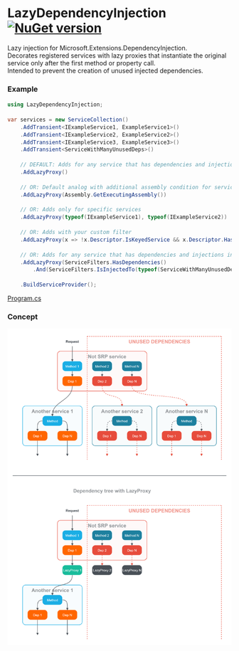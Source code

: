 # LazyDependencyInjection [![NuGet version](https://badge.fury.io/nu/LazyDependencyInjection.svg?7)](http://badge.fury.io/nu/LazyDependencyInjection)
Lazy injection for Microsoft.Extensions.DependencyInjection.\
Decorates registered services with lazy proxies that instantiate the original service only after the first method or property call.\
Intended to prevent the creation of unused injected dependencies.

### Example
```C#
using LazyDependencyInjection;

var services = new ServiceCollection()
    .AddTransient<IExampleService1, ExampleService1>()
    .AddTransient<IExampleService2, ExampleService2>()
    .AddTransient<IExampleService3, ExampleService3>()
    .AddTransient<ServiceWithManyUnusedDeps>()
     
    // DEFAULT: Adds for any service that has dependencies and injections into other services with multiple methods and dependencies
    .AddLazyProxy()
    
    // OR: Default analog with additional assembly condition for services
    .AddLazyProxy(Assembly.GetExecutingAssembly())

    // OR: Adds only for specific services
    .AddLazyProxy(typeof(IExampleService1), typeof(IExampleService2))
    
    // OR: Adds with your custom filter
    .AddLazyProxy(x => !x.Descriptor.IsKeyedService && x.Descriptor.HasDependenciesCountGreaterThan(0))

    // OR: Adds for any service that has dependencies and injections into specific services
    .AddLazyProxy(ServiceFilters.HasDependencies()
        .And(ServiceFilters.IsInjectedTo(typeof(ServiceWithManyUnusedDeps))))

    .BuildServiceProvider();
```

[Program.cs](https://github.com/mustaddon/LazyDependencyInjection/blob/main/Example/Program.cs)

### Concept
<!-- ![](https://raw.githubusercontent.com/mustaddon/LazyDependencyInjection/master/dgrm.png) -->
[<img src="https://raw.githubusercontent.com/mustaddon/LazyDependencyInjection/master/dgrm.png" width="600" />](https://app.dgrm.net/?u=https://raw.githubusercontent.com/mustaddon/LazyDependencyInjection/master/dgrm.png)
